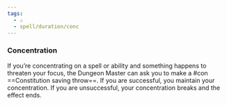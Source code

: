 ```yaml
---
tags:
  - ⚠
  - spell/duration/conc
---
```

### Concentration

If you’re concentrating on a spell or ability and something happens to threaten your focus, the Dungeon Master can ask you to make a #con ==Constitution saving throw==. If you are successful, you maintain your concentration. If you are unsuccessful, your concentration breaks and the effect ends.